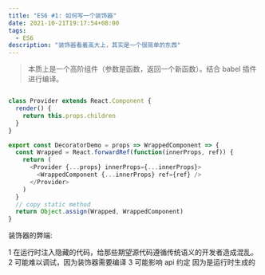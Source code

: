 ```yaml
---
title: "ES6 #1: 如何写一个装饰器"
date: 2021-10-21T19:17:54+08:00
tags:
  - ES6
description: "装饰器看着高大上，其实是一个很简单的东西"
---
```


> 本质上是一个高阶组件（参数是函数，返回一个新函数）。结合 babel 插件进行编译。

```js

class Provider extends React.Component {
  render() {
    return this.props.children
  }
}

export const DecoratorDemo = props => WrappedComponent => {
  const Wrapped = React.forwardRef(function(innerProps, ref)) {
    return (
      <Provider {...props} innerProps={...innerProps}>
        <WrappedComponent {...innerProps} ref={ref} />
      </Provider>
    )
  }
  // copy static method
  return Object.assign(Wrapped, WrappedComponent)
}

```

装饰器的弊端:

1 在运行时注入隐藏的代码，给那些期望源代码遵循传统语义的开发者造成混乱。
2 可能难以调试，因为装饰器需要编译
3 可能影响 api 约定 因为是运行时生成的
